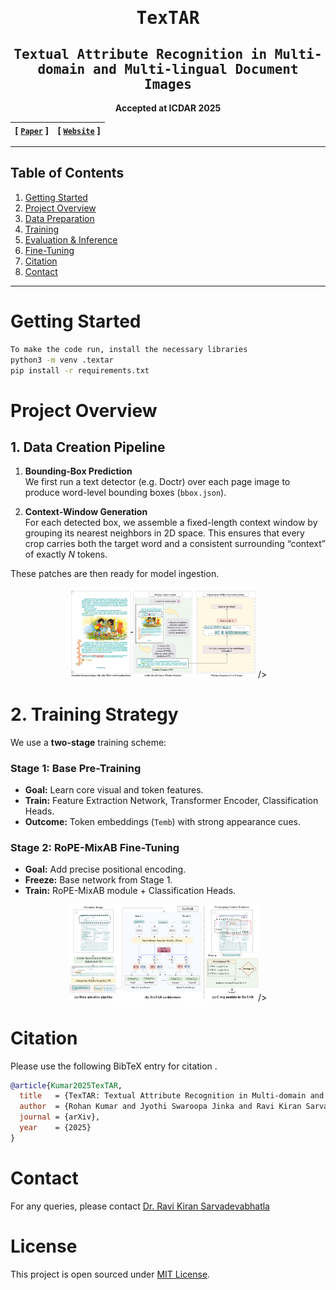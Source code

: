 <div align="center">

<samp>
<h1> TexTAR  </h1>
<h2> Textual Attribute Recognition in Multi-domain and Multi-lingual Document Images </h2>
</samp>

**Accepted at ICDAR 2025**

| **[ [```Paper```](https://your-paper-link.example.com) ]** | **[ [```Website```](https://your-project-website.example.com) ]** |
|:-----------------------------------------------------------:|:---------------------------------------------------------------:|

</div>

---

## Table of Contents

1. [Getting Started](#getting-started)  
2. [Project Overview](#project-overview)  
3. [Data Preparation](#data-preparation)  
4. [Training](#training)  
7. [Evaluation & Inference](#evaluation--inference)  
8. [Fine-Tuning](#fine-tuning)  
9. [Citation](#citation)  
10. [Contact](#contact)  

---

# Getting Started

```bash
To make the code run, install the necessary libraries 
python3 -m venv .textar
pip install -r requirements.txt
```

# Project Overview


## 1. Data Creation Pipeline

1. **Bounding-Box Prediction**  
   We first run a text detector (e.g. Doctr) over each page image to produce word-level bounding boxes (`bbox.json`).

2. **Context-Window Generation**  
   For each detected box, we assemble a fixed-length context window by grouping its nearest neighbors in 2D space. This ensures that every crop carries both the target word and a consistent surrounding “context” of exactly *N* tokens.

These patches are then ready for model ingestion.

<div align="center">
  <img 
    src="assets/data-selection-pipeline.png" 
    alt="Data Selection Pipeline" 
    style="max-width: 60%; height: auto;" 
  
  />
</div>


# 2. Training Strategy

We use a **two-stage** training scheme:

### Stage 1: Base Pre-Training
- **Goal:** Learn core visual and token features.  
- **Train:** Feature Extraction Network, Transformer Encoder, Classification Heads.  
- **Outcome:** Token embeddings (`Temb`) with strong appearance cues.



### Stage 2: RoPE-MixAB Fine-Tuning
- **Goal:** Add precise positional encoding.  
- **Freeze:** Base network from Stage 1.  
- **Train:** RoPE-MixAB module + Classification Heads.  

<div align="center">
  <img 
    src="assets/model.png" 
    alt="Data Selection Pipeline" 
    style="max-width: 60%; height: auto;" 
  
  />
</div>

# Citation
Please use the following BibTeX entry for citation .
```bibtex
@article{Kumar2025TexTAR,
  title   = {TexTAR: Textual Attribute Recognition in Multi-domain and Multi-lingual Document Images},
  author  = {Rohan Kumar and Jyothi Swaroopa Jinka and Ravi Kiran Sarvadevabhatla},
  journal = {arXiv},
  year    = {2025}
}

```
# Contact
For any queries, please contact [Dr. Ravi Kiran Sarvadevabhatla](mailto:ravi.kiran@iiit.ac.in.)

# License
This project is open sourced under [MIT License](LICENSE).

